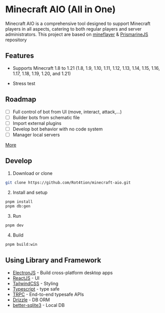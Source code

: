 # Minecraft AIO (All in One)

Minecraft AIO is a comprehensive tool designed to support Minecraft players in all aspects, catering to both regular players and server administrators.
This project are based on [mineflayer](https://github.com/PrismarineJS/mineflayer) & [PrismarineJS](https://github.com/PrismarineJS) repository

## Features

- Supports Minecraft 1.8 to 1.21 (1.8, 1.9, 1.10, 1.11, 1.12, 1.13, 1.14, 1.15, 1.16, 1.17, 1.18, 1.19, 1.20, and 1.21)

- Stress test

## Roadmap

- [ ] Full control of bot from UI (move, interact, attack,...)
- [ ] Builder bots from schematic file
- [ ] Import external plugins
- [ ] Develop bot behavior with no code system
- [ ] Manager local servers
  
[More](https://github.com/users/Rot4tion/projects/8)

## Develop

1. Download or clone

```bash
git clone https://github.com/Rot4tion/minecraft-aio.git
```

2. Install and setup

```bash
pnpm install
pnpm db:gen
```

3. Run

```bash
pnpm dev
```

4. Build

```bash
pnpm build:win
```

## Using Library and Framework

- [ElectronJS](https://www.electronjs.org/) - Build cross-platform desktop apps
- [ReactJS](https://react.dev/) - UI
- [TailwindCSS](https://tailwindcss.com/) - Styling
- [Typescript](https://www.typescriptlang.org/) - type safe
- [TRPC](https://trpc.io/) - End-to-end typesafe APIs
- [Drizzle](https://drizzle-orm.org/) - DB ORM
- [better-sqlite3](https://github.com/WiseLibs/better-sqlite3) - Local DB
